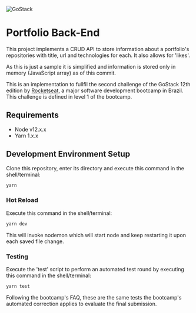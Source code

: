 ![GoStack](https://storage.googleapis.com/golden-wind/bootcamp-gostack/header-desafios.png)

# Portfolio Back-End

This project implements a CRUD API to store information about a portfolio's repositories with title, url and technologies for each. It also allows for 'likes'.

As this is just a sample it is simplified and information is stored only in memory (JavaScript array) as of this commit.

This is an implementation to fullfil the second challenge of the GoStack 12th edition by [Rocketseat](https://rocketseat.com.br/), a major software development bootcamp in Brazil. This challenge is defined in level 1 of the bootcamp.

## Requirements

* Node v12.x.x
* Yarn 1.x.x

## Development Environment Setup

Clone this repository, enter its directory and execute this command in the shell/terminal:

```bash
yarn
```

### Hot Reload

Execute this command in the shell/terminal:

```bash
yarn dev
```

This will invoke nodemon which will start node and keep restarting it upon each saved file change.

### Testing

Execute the 'test' script to perform an automated test round by executing this command in the shell/terminal:

```bash
yarn test
```

Following the bootcamp's FAQ, these are the same tests the bootcamp's automated correction applies to evaluate the final submission.
